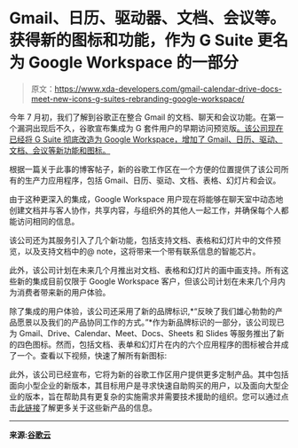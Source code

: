 # Gmail、日历、驱动器、文档、会议等。获得新的图标和功能，作为 G Suite 更名为 Google Workspace 的一部分

> 原文：<https://www.xda-developers.com/gmail-calendar-drive-docs-meet-new-icons-g-suites-rebranding-google-workspace/>

今年 7 月初，我们了解到谷歌正在整合 Gmail 的文档、聊天和会议功能。在第一个漏洞出现后不久，谷歌宣布集成为 G 套件用户的早期访问预览版[。该公司现在已经将 G Suite 彻底改造为 Google Workspace，增加了 Gmail、日历、驱动、文档、会议等新功能和图标。](https://www.xda-developers.com/google-meet-google-chat-google-rooms-gmail-g-suite/)

根据一篇关于此事的博客帖子，新的谷歌工作区在一个方便的位置提供了该公司所有的生产力应用程序，包括 Gmail、日历、驱动、文档、表格、幻灯片和会议。

由于这种更深入的集成，Google Workspace 用户现在将能够在聊天室中动态地创建文档并与客人协作，共享内容，与组织外的其他人一起工作，并确保每个人都能访问相同的信息。

该公司还为其服务引入了几个新功能，包括支持文档、表格和幻灯片中的文件预览，以及支持文档中的@ note，这将带来一个带有联系信息的智能芯片。

此外，该公司计划在未来几个月推出对文档、表格和幻灯片的画中画支持。所有这些新的集成目前仅限于 Google Workspace 客户，但该公司计划在未来几个月内为消费者带来新的用户体验。

除了集成的用户体验，该公司还采用了新的品牌标识,*“反映了我们雄心勃勃的产品愿景以及我们的产品协同工作的方式。”*作为新品牌标识的一部分，该公司现已为 Gmail、Drive、Calendar、Meet、Docs、Sheets 和 Slides 等服务推出了新的四色图标。然而，包括文档、表单和幻灯片在内的六个应用程序的图标被合并成了一个。查看以下视频，快速了解所有新图标:

此外，该公司已经宣布，它将为新的谷歌工作区用户提供更多定制产品。其中包括面向小型企业的新版本，其目标用户是寻求快速自助购买的用户，以及面向大型企业的版本，旨在帮助具有更复杂的实施需求并需要技术援助的组织。您可以通过点击[此链接](http://workspace.google.com/pricing.html)了解更多关于这些新产品的信息。

* * *

**来源:[谷歌云](https://cloud.google.com/blog/products/workspace/introducing-google-workspace)**